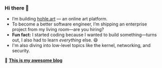 ### Hi there 👋

- I’m building [hohle.art](https://hohle.art) — an online art platform.
- To become a better software engineer, I’m shipping an enterprise project from my living room—are you hiring?
- **Fun fact:** I started coding because I wanted to build something—turns out, I also had to learn *everything* else. 😄
- I'm also diving into low-level topics like the kernel, networking, and security.

📖 **[This is my awesome blog](https://bxkgyxdlc29tzsbibg9n.xyz/)**
